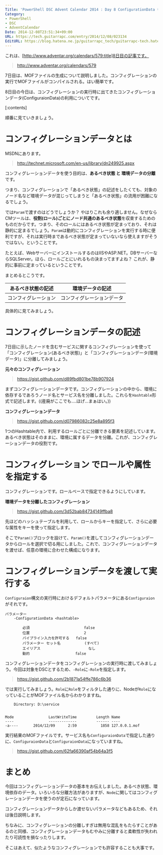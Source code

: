 ```yaml
---
Title: 'PowerShell DSC Advent Calendar 2014 : Day 8 ConfigurationData を使ったロールや属性の指定'
Category:
- PowerShell
- DSC
- AdventCalendar
Date: 2014-12-08T23:51:34+09:00
URL: https://tech.guitarrapc.com/entry/2014/12/08/023134
EditURL: https://blog.hatena.ne.jp/guitarrapc_tech/guitarrapc-tech.hatenablog.com/atom/entry/8454420450075212894
---
```


これは、[http://www.adventar.org/calendars/579:title]8日目の記事です。

> http://www.adventar.org/calendars/579

7日目は、MOFファイルの生成について説明しました。コンフィグレーションの実行でMOFファイルがコンパイルされる。はい簡単です。

8日目の今日は、コンフィグレーションの実行時に出てきたコンフィグレーションデータ(ConfiguraionData)の利用についてです。

[:contents]

順番に見ていきましょう。

# コンフィグレーションデータとは

MSDNにあります。

> http://technet.microsoft.com/en-us/library/dn249925.aspx

コンフィグレーションデータを使う目的は、**あるべき状態 と 環境データの分離**です。

つまり、コンフィグレーションで「あるべき状態」の記述をしたくても、対象のノード名など環境データが混じってしまうと「あるべき状態」の流用が困難になるでしょう。

では`Param`で渡すのはどうでしょうか？ やはりこれも余り適しません。なぜならCMツールは、**役割(ロール)ごとにノード共通のあるべき状態**を収束するためのものだからです。つまり、そのロールにはあるべき状態が定まっており、それは静的に定まるでしょう。`Param`は動的にコンフィグレーションを実行する時に便利ですが、それは実行時まであるべき状態が定まっていないなら使えますがそうではない。ということです。

たとえば、WebサーバーにインストールするのはIISやASP.NET。DBサーバーならSQLServer。ほら、ロールごとにいれるもの決まってますよね？ これが、静的に事前に定まっているということです。

まとめるとこうです。

あるべき状態の記述|環境データの記述
----|----
コンフィグレーション |コンフィグレーションデータ

具体的に見てみましょう。

# コンフィグレーションデータの記述

7日目に示したノードを含むサービスに関するコンフィグレーションを使って「コンフィグレーション(あるべき状態)」と「コンフィグレーションデータ(環境データ)」に分離してみましょう。

**元々のコンフィグレーション**

> https://gist.github.com/d89fbd801be78b907924


まずコンフィグレーションデータです。コンフィグレーションの中から、環境に依存するであろうノード名とサービス名を分離しました。これらを`Hashtable`形式で記述します。((産廃がここでも....ほげ...まぁはい。))

**コンフィグレーションデータ**

> https://gist.github.com/d07986082c25e8a895f3

1つのHashtable内で、利用するロールごとに分離できる要素を記述しています。あるべき状態はそのままに、環境に属するデータを分離。これが、コンフィグレーションデータの役割です。

# コンフィグレーション でロールや属性を指定する

コンフィグレーションです。ロールベースで指定できるようにしています。

**環境データを分離したコンフィグレーション**

> https://gist.github.com/3d52bab84734149ffba8

先ほどのハッシュテーブルを利用して、ロールからキーを指定して、さらに必要な属性をキーを使って指定します。

そこで`Param()`ブロックを設けて、`Param()`を渡してコンフィグレーションデータからロールを選択で切る用にしました。これで、コンフィグレーションデータを渡せば、任意の環境に合わせた構成になります。

# コンフィグレーションデータを渡して実行する

`Configuraion`構文の実行時におけるデフォルトパラメータにある`Configuraion`がそれです。

```
パラメーター
    -ConfigurationData <hashtable>

        必須                         false
        位置                         2
        パイプライン入力を許可する   false
        パラメーター セット名           (すべて)
        エイリアス                      なし
        動的                     false
```

コンフィグレーションデータをコンフィグレーションの実行時に渡してみましょう。今回は対象をDSCとするため、`-Role`に`-Role`を指定します。

> https://gist.github.com/2b1871a54ffe786c6b36


では実行してみましょう。`Role`に`Role`をフィルタした通りに、Nodeが`Role`になっていることがMOFファイル名からわかりますね。

```
    Directory: D:\service


Mode                LastWriteTime         Length Name
----                -------------         ------ ----
-a----       2014/12/09      2:59           1858 127.0.0.1.mof
```

実行結果のMOFファイルです。サービス名も`ConfiguraionData`で指定した通りに、`ConfiguraionData`と`ConfiguraionData`になっていますね。

> https://gist.github.com/62fa66390af54b64a3f5

# まとめ

今回はコンフィグレーションデータの基本をお伝えしました。あるべき状態、環境依存のデータ。いろいろな分離方法がありますが、`Node`に関してはコンフィグレーションデータを使うのが定石になっています。

コンフィグレーションデータからしか渡せないパラメータなどもあるため、それは後日説明します。

ちなみに、コンフィグレーションの分離しすぎは無用な混乱をもたらすことがあるのと同様、コンフィグレーションデータもむやみに分離すると柔軟性が失われたり可読性を損なったりします。

そこはあえて、似たようなコンフィグレーションでも許容することも大事です。
